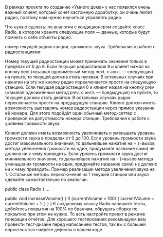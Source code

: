 В рамках проекта по созданию «Умного дома» у нас появился очень важный клиент, который хочет кастомную доработку: он очень любит радио, поэтому нам нужно научиться управлять радио.

Что нужно сделать: по аналогии с кондиционером создайте класс Radio, в котором храните следующие поля — данные, которые будут помнить о себе объекты радио:

номер текущей радиостанции,
громкость звука.
Требования к работе с радиостанциями

Номер текущей радиостанции может принимать значения только в пределах от 0 до 9.
Если текущая радиостанция 9 и клиент нажал на кнопку next (=вызвал одноимённый метод next, с англ. — следующая) на пульте, то текущей должна стать нулевая. В остальных случаях при нажатии на эту же кнопку радио переключается просто на следующую станцию.
Если текущая радиостанция 0 и клиент нажал на кнопку prev (=вызвал одноимённый метод prev, с англ. — предыдущая) на пульте, то текущей должна стать девятая. В остальных случаях радио переключается просто на предыдущую станцию.
Клиент должен иметь возможность выставлять номер радиостанции через прямое указание её номера. Для этого подойдёт один обычный метод-сеттер с проверкой на допустимость номера станции.
Требования к работе с уровнем громкости звука

Клиент должен иметь возможность увеличивать и уменьшать уровень громкости звука в пределах от 0 до 100.
Если уровень громкости звука достиг максимального значения, то дальнейшее нажатие на + (=вызов метода увеличения громкости на один, придумайте название сами) не должно ни к чему приводить.
Если уровень громкости звука достиг минимального значения, то дальнейшее нажатие на - (=вызов метода уменьшения громкости на один, придумайте название сами) не должно ни к чему приводить.
Пример реализации метода увеличения звука на 1. Остальные методы переключения на 1 текущей станции или звука сделайте самостоятельно по аналогии:

public class Radio {
  ...
  
  public void increaseVolume() {
    if (currentVolume < 100) {
      currentVolume = currentVolume + 1;
    }
  }
}
К созданному классу Radio напишите тесты, добейтесь покрытия на 100% по бранчам, обрушать сборку по покрытию при этом не нужно. То есть настройте проект в режиме генерации отчётов. Для хорошего тестирования рекомендуем вам провести тест-дизайн перед написанием тестов, так вы с большей вероятностью найдёте дефекты в вашем коде.